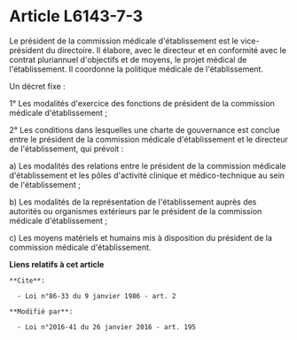 # Article L6143-7-3

Le président de la commission médicale d'établissement est le vice-président du directoire. Il élabore, avec le directeur et
en conformité avec le contrat pluriannuel d'objectifs et de moyens, le projet médical de l'établissement. Il coordonne la
politique médicale de l'établissement.

Un décret fixe : 

1° Les modalités d'exercice des fonctions de président de la commission médicale d'établissement ; 

2° Les conditions dans lesquelles une charte de gouvernance est conclue entre le président de la commission médicale
d'établissement et le directeur de l'établissement, qui prévoit : 

a) Les modalités des relations entre le président de la commission médicale d'établissement et les pôles d'activité clinique
et médico-technique au sein de l'établissement ; 

b) Les modalités de la représentation de l'établissement auprès des autorités ou organismes extérieurs par le président de la
commission médicale d'établissement ; 

c) Les moyens matériels et humains mis à disposition du président de la commission médicale d'établissement.

**Liens relatifs à cet article**

	**Cite**:

	  - Loi n°86-33 du 9 janvier 1986 - art. 2

	**Modifié par**:

	  - Loi n°2016-41 du 26 janvier 2016 - art. 195
